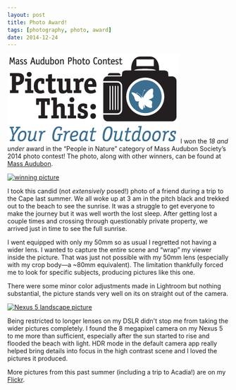 ```yaml
---
layout: post
title: Photo Award!
tags: [photography, photo, award]
date: 2014-12-24
---
```


![Contest Logo](/images/massauduboncontestlogo.png)
I won the _18 and under_ award in the &ldquo;People in Nature&rdquo; category
of Mass Audubon Society&rsquo;s 2014 photo contest!
The photo, along with other winners, can be found at [Mass Audubon](http://www.massaudubon.org/news-events/photo-contest/2014-winners).

[![winning picture](https://farm4.staticflickr.com/3860/14686210542_39bef1bbb2_z.jpg)](https://www.flickr.com/photos/andyswim96/14686210542/)

I took this candid (not *extensively* posed!) photo of a friend during a trip
to the Cape last summer. We all woke up at 3 am in the pitch black and trekked
out to the beach to see the sunrise. It was a struggle to get everyone to make
the journey but it was well worth the lost sleep. After getting lost a couple
times and crossing through questionably private property, we arrived just in
time to see the full sunrise.

I went equipped with only my 50mm so as usual I regretted not having a wider
lens. I wanted to capture the entire scene and &ldquo;wrap&rdquo; my viewer
inside the picture. That was just not possible with my 50mm lens (especially
with my crop body&mdash;a ~80mm equivalent). The limitation thankfully forced me
to look for specific subjects, producing pictures like this one.

There were some minor color adjustments made in Lightroom but nothing
substantial, the picture stands very well on its on straight out of the camera.

[![Nexus 5 landscape picture](https://farm6.staticflickr.com/5581/14684147164_a4a9151065.jpg)](https://www.flickr.com/photos/andyswim96/14684147164/)

Being restricted to longer lenses on my DSLR didn't stop me from taking the
wider pictures completely. I found the 8 megapixel camera on my Nexus 5 to me
more than sufficient, especially after the sun started to rise and flooded the
beach with light. HDR mode in the default camera app really helped bring details
into focus in the high contrast scene and I loved the pictures it produced.

More pictures from this past summer (including a trip to Acadia!) are on my
[Flickr](https://www.flickr.com/photos/andyswim96/sets/72157644731941529).
